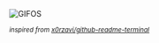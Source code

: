 <div align="justify">
<picture>
    <source media="(prefers-color-scheme: dark)" srcset="https://i.ibb.co/ZR8KfMv5/output-gif.gif">
    <source media="(prefers-color-scheme: light)" srcset="https://i.ibb.co/ZR8KfMv5/output-gif.gif">
    <img alt="GIFOS" src="https://i.ibb.co/ZR8KfMv5/output-gif.gif">
</picture>

<sub><i>inspired from [x0rzavi/github-readme-terminal](https://github.com/x0rzavi/github-readme-terminal)</i></sub>

</div>

<!-- Image deletion URL: https://ibb.co/20tPFkRx/6adbebd9c4c7fc2339c5906b992448e9 -->